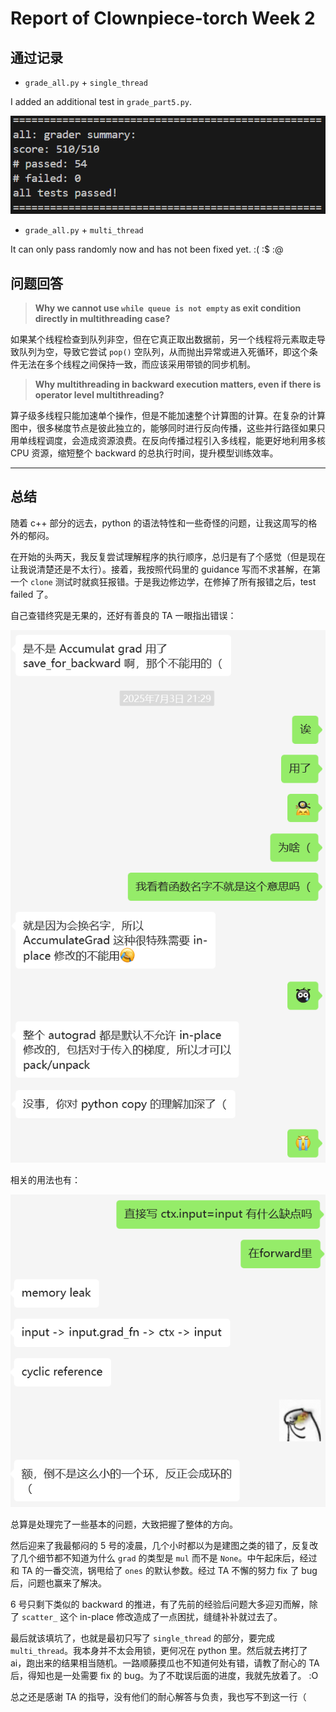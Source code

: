 # Report of Clownpiece-torch Week 2

## 通过记录

- `grade_all.py` + `single_thread`

I added an additional test in `grade_part5.py`.

![alt text](image.png)

- `grade_all.py` + `multi_thread`

It can only pass randomly now and has not been fixed yet. :( :$ :@

## 问题回答

> **Why we cannot use `while queue is not empty` as exit condition directly in multithreading case?**

如果某个线程检查到队列非空，但在它真正取出数据前，另一个线程将元素取走导致队列为空，导致它尝试 `pop()` 空队列，从而抛出异常或进入死循环，即这个条件无法在多个线程之间保持一致，而应该采用带锁的同步机制。

> **Why multithreading in backward execution matters, even if there is operator level multithreading?**

算子级多线程只能加速单个操作，但是不能加速整个计算图的计算。在复杂的计算图中，很多梯度节点是彼此独立的，能够同时进行反向传播，这些并行路径如果只用单线程调度，会造成资源浪费。在反向传播过程引入多线程，能更好地利用多核 CPU 资源，缩短整个 backward 的总执行时间，提升模型训练效率。

---

## 总结

随着 c++ 部分的远去，python 的语法特性和一些奇怪的问题，让我这周写的格外的郁闷。

在开始的头两天，我反复尝试理解程序的执行顺序，总归是有了个感觉（但是现在让我说清楚还是不太行）。接着，我按照代码里的 guidance 写而不求甚解，在第一个 `clone` 测试时就疯狂报错。于是我边修边学，在修掉了所有报错之后，test failed 了。

自己查错终究是无果的，还好有善良的 TA 一眼指出错误：

![alt text](1751910314549.png)

相关的用法也有：

![alt text](1751910386549.png)

总算是处理完了一些基本的问题，大致把握了整体的方向。

然后迎来了我最郁闷的 5 号的凌晨，几个小时都以为是建图之类的错了，反复改了几个细节都不知道为什么 `grad` 的类型是 `mul` 而不是 `None`。中午起床后，经过和 TA 的一番交流，锅甩给了 `ones` 的默认参数。经过 TA 不懈的努力 fix 了 bug 后，问题也赢来了解决。

6 号只剩下类似的 backward 的推进，有了先前的经验后问题大多迎刃而解，除了 `scatter_` 这个 in-place 修改造成了一点困扰，缝缝补补就过去了。

最后就该填坑了，也就是最初只写了 `single_thread` 的部分，要完成 `multi_thread`。我本身并不太会用锁，更何况在 python 里。然后就去拷打了 ai，跑出来的结果相当随机。一路顺藤摸瓜也不知道何处有错，请教了耐心的 TA 后，得知也是一处需要 fix 的 bug。为了不耽误后面的进度，我就先放着了。 :O

总之还是感谢 TA 的指导，没有他们的耐心解答与负责，我也写不到这一行（